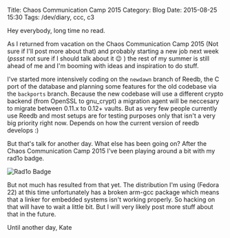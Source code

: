 Title: Chaos Communication Camp 2015
Category: Blog
Date: 2015-08-25 15:30
Tags: /dev/diary, ccc, c3

Hey everybody, long time no read.

As I returned from vacation on the Chaos Communication Camp 2015 (Not sure if I'll post more about that) and probably starting a new job next week (*pssst* not sure if I should talk about it 😉 ) the rest of my summer is still ahead of me and I'm booming with ideas and inspiration to do stuff.

I've started more intensively coding on the `newdawn` branch of Reedb, the C port of the database and planning some features for the old codebase via the `backports` branch. Because the new codebase will use a different crypto backend (from OpenSSL to gnu_crypt) a migration agent will be neccesary to migrate between 0.11.x to 0.12+ vaults. But as very few people currently use Reedb and most setups are for testing purposes only that isn't a very big priority right now. Depends on how the current version of reedb develops :)

But that's talk for another day. What else has been going on? After the Chaos Communication Camp 2015 I've been playing around a bit with my rad1o badge.

![Rad1o Badge](/images/rad1o_badge.png "Rad1o Badge")

But not much has resulted from that yet. The distribution I'm using (Fedora 22) at this time unfortunately has a broken arm-gcc package which means that a linker for embedded systems isn't working properly. So hacking on that will have to wait a little bit. But I will very likely post more stuff about that in the future.


Until another day,
Kate